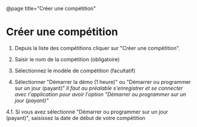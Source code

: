 @page title="Créer une compétition"

# Créer une compétition

1. Depuis la liste des compétitions cliquer sur "Créer une compétition".

2. Saisir le nom de la compétition (obligatoire)
3. Sélectionnez le modèle de compétition (facultatif)
4. Sélectionner "Démarrer la démo (1 heure)" ou "Démarrer ou programmer sur un jour (payant)"
*Il faut au préalable s'enregistrer et se connecter avec l'application pour avoir l'option "Démarrer ou programmer sur un jour (payant)"*

4.1. Si vous avez sélectionné "Démarrer ou programmer sur un jour (payant)", saisissez la date de début de votre compétition

